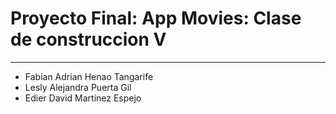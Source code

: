 # Proyecto Final: App Movies: Clase de construccion V
***
- Fabian Adrian Henao Tangarife
- Lesly Alejandra Puerta Gil
- Edier David Martinez Espejo
